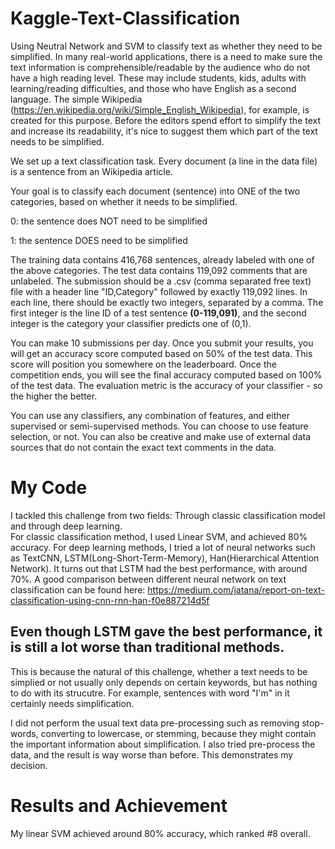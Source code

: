 # Kaggle-Text-Classification
Using Neutral Network and SVM to classify text as whether they need to be simplified.
In many real-world applications, there is a need to make sure the text information is comprehensible/readable by the audience who do not have a high reading level. These may include students, kids, adults with learning/reading difficulties, and those who have English as a second language. The simple Wikipedia (https://en.wikipedia.org/wiki/Simple_English_Wikipedia), for example, is created for this purpose. Before the editors spend effort to simplify the text and increase its readability, it's nice to suggest them which part of the text needs to be simplified.

We set up a text classification task. Every document (a line in the data file) is a sentence from an Wikipedia article.

Your goal is to classify each document (sentence) into ONE of the two categories, based on whether it needs to be simplified.

0: the sentence does NOT need to be simplified

1: the sentence DOES need to be simplified

The training data contains 416,768 sentences, already labeled with one of the above categories. The test data contains 119,092 comments that are unlabeled. The submission should be a .csv (comma separated free text) file with a header line "ID,Category" followed by exactly 119,092 lines. In each line, there should be exactly two integers, separated by a comma. The first integer is the line ID of a test sentence **(0-119,091)**, and the second integer is the category your classifier predicts one of (0,1).

You can make 10 submissions per day. Once you submit your results, you will get an accuracy score computed based on 50% of the test data. This score will position you somewhere on the leaderboard. Once the competition ends, you will see the final accuracy computed based on 100% of the test data. The evaluation metric is the accuracy of your classifier - so the higher the better.

You can use any classifiers, any combination of features, and either supervised or semi-supervised methods. You can choose to use feature selection, or not. You can also be creative and make use of external data sources that do not contain the exact text comments in the data.

# My Code
I tackled this challenge from two fields: Through classic classification model and through deep learning.<br>
For classic classification method, I used Linear SVM, and achieved 80% accuracy.
For deep learning methods, I tried a lot of neural networks such as TextCNN, LSTM(Long-Short-Term-Memory), Han(Hierarchical Attention Network). It turns out that LSTM had the best performance, with around 70%. A good comparison between different neural network on text classification can be found here: https://medium.com/jatana/report-on-text-classification-using-cnn-rnn-han-f0e887214d5f <br>

<h2>Even though LSTM gave the best performance, it is still a lot worse than traditional methods.</h2>
This is because the natural of this challenge, whether a text needs to be simplied or not usually only depends on certain keywords, but has nothing to do with its strucutre. For example, sentences with word "I'm" in it certainly needs simplification. <br>

I did not perform the usual text data pre-processing such as removing stop-words, converting to lowercase, or stemming, because they might contain the important information about simplification. I also tried pre-process the data, and the result is way worse than before. This demonstrates my decision.

# Results and Achievement
My linear SVM achieved around 80% accuracy, which ranked #8 overall.
